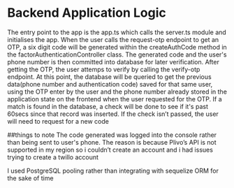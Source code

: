# Backend Application Logic

The entry point to the app is the app.ts which calls the server.ts module and initialises the app.
When the user calls the request-otp endpoint to get an OTP, a six digit code will be generated within the createAuthCode method in the factorAuthenticationController class.
The generated code and the user's phone number is then committed into database for later verification.
After getting the OTP, the user attemps to verify by calling the verify-otp endpoint. At this point, the database will be queried to get the previous data(phone number and authentication code) saved for that same user, using the OTP enter by the user and the phone number already stored in the application state on the frontend when the user requested for the OTP.
If a match is found in the database, a check will be done to see if it's past 60secs since that record was inserted. If the check isn’t passed, the user will need to request for a new code

##things to note
The code generated was logged into the console rather than being sent to user's phone. The reason is because Plivo’s API is not supported in my region so i couldn’t create an account and i had issues trying to create a twillo account

I used PostgreSQL pooling rather than integrating with sequelize ORM for the sake of time 

